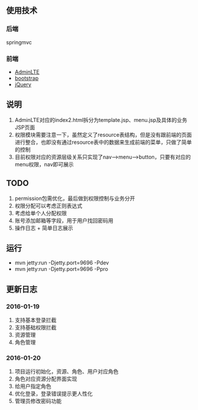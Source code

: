 ## 使用技术
### 后端
springmvc

### 前端
- [AdminLTE](https://www.awesomes.cn/repo/almasaeed2010/adminlte)
- [bootstrap](http://www.bootcss.com/)
- [jQuery](http://jquery.com/)


## 说明
1. AdminLTE对应的index2.html拆分为template.jsp、menu.jsp及具体的业务JSP页面
2. 权限模块需要注意一下，虽然定义了resource表结构，但是没有跟前端的页面进行整合，也即没有通过resource表中的数据来生成前端的菜单，只做了简单的控制
3. 目前权限对应的资源层级关系只实现了nav-->menu-->button，只要有对应的menu权限，nav即可展示


## TODO
1. permission包需优化，最后做到权限控制与业务分开
2. 权限分配可以考虑正则表达式
3. 考虑给单个人分配权限
4. 账号添加邮箱等字段，用于用户找回密码用
5. 操作日志 + 简单日志展示


## 运行
- mvn jetty:run -Djetty.port=9696 -Pdev
- mvn jetty:run -Djetty.port=9696 -Ppro

## 更新日志
### 2016-01-19
1. 支持基本登录拦截
2. 支持基础权限拦截
3. 资源管理
4. 角色管理

### 2016-01-20
1. 项目运行初始化，资源、角色、用户对应角色
2. 角色对应资源分配界面实现
3. 给用户指定角色
4. 优化登录，登录错误提示更人性化
5. 管理员修改密码功能

